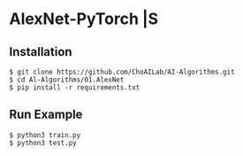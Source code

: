 # AlexNet-PyTorch |S

## Installation
    $ git clone https://github.com/ChoAILab/AI-Algorithms.git
    $ cd Al-Algorithms/01.AlexNet
    $ pip install -r requirements.txt


## Run Example
```
$ python3 train.py
$ python3 test.py
```
